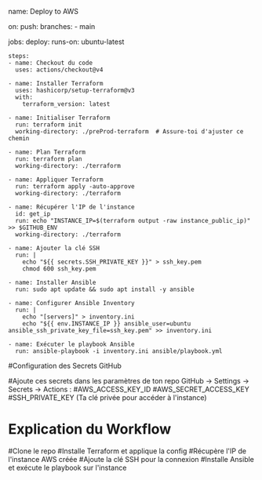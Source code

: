 name: Deploy to AWS

on:
  push:
    branches:
      - main

jobs:
  deploy:
    runs-on: ubuntu-latest

    steps:
    - name: Checkout du code
      uses: actions/checkout@v4

    - name: Installer Terraform
      uses: hashicorp/setup-terraform@v3
      with:
        terraform_version: latest

    - name: Initialiser Terraform
      run: terraform init
      working-directory: ./preProd-terraform  # Assure-toi d'ajuster ce chemin

    - name: Plan Terraform
      run: terraform plan
      working-directory: ./terraform

    - name: Appliquer Terraform
      run: terraform apply -auto-approve
      working-directory: ./terraform

    - name: Récupérer l'IP de l'instance
      id: get_ip
      run: echo "INSTANCE_IP=$(terraform output -raw instance_public_ip)" >> $GITHUB_ENV
      working-directory: ./terraform

    - name: Ajouter la clé SSH
      run: |
        echo "${{ secrets.SSH_PRIVATE_KEY }}" > ssh_key.pem
        chmod 600 ssh_key.pem

    - name: Installer Ansible
      run: sudo apt update && sudo apt install -y ansible

    - name: Configurer Ansible Inventory
      run: |
        echo "[servers]" > inventory.ini
        echo "${{ env.INSTANCE_IP }} ansible_user=ubuntu ansible_ssh_private_key_file=ssh_key.pem" >> inventory.ini

    - name: Exécuter le playbook Ansible
      run: ansible-playbook -i inventory.ini ansible/playbook.yml


#Configuration des Secrets GitHub

#Ajoute ces secrets dans les paramètres de ton repo GitHub → Settings → Secrets → Actions :
#AWS_ACCESS_KEY_ID
#AWS_SECRET_ACCESS_KEY
#SSH_PRIVATE_KEY (Ta clé privée pour accéder à l'instance)

# Explication du Workflow

#Clone le repo
#Installe Terraform et applique la config
#Récupère l'IP de l'instance AWS créée
#Ajoute la clé SSH pour la connexion
#Installe Ansible et exécute le playbook sur l'instance